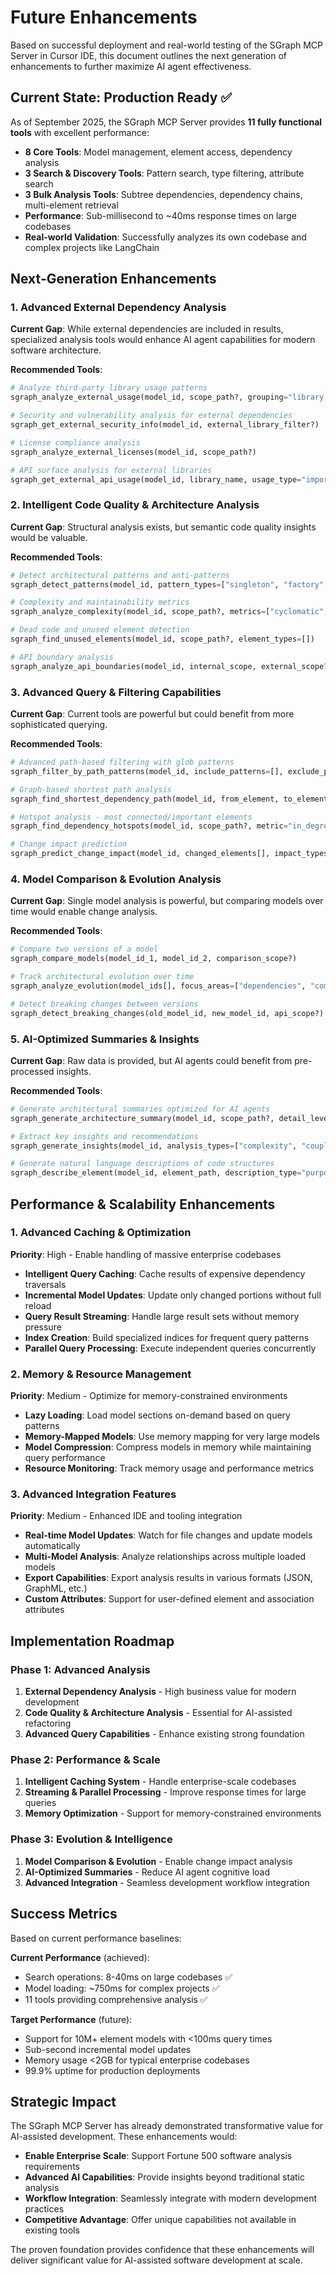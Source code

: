 # Future Enhancements

Based on successful deployment and real-world testing of the SGraph MCP Server in Cursor IDE, this document outlines the next generation of enhancements to further maximize AI agent effectiveness.

## Current State: Production Ready ✅

As of September 2025, the SGraph MCP Server provides **11 fully functional tools** with excellent performance:

- **8 Core Tools**: Model management, element access, dependency analysis
- **3 Search & Discovery Tools**: Pattern search, type filtering, attribute search  
- **3 Bulk Analysis Tools**: Subtree dependencies, dependency chains, multi-element retrieval
- **Performance**: Sub-millisecond to ~40ms response times on large codebases
- **Real-world Validation**: Successfully analyzes its own codebase and complex projects like LangChain

## Next-Generation Enhancements

### 1. Advanced External Dependency Analysis

**Current Gap**: While external dependencies are included in results, specialized analysis tools would enhance AI agent capabilities for modern software architecture.

**Recommended Tools**:
```python
# Analyze third-party library usage patterns
sgraph_analyze_external_usage(model_id, scope_path?, grouping="library|namespace|type")

# Security and vulnerability analysis for external dependencies
sgraph_get_external_security_info(model_id, external_library_filter?)

# License compliance analysis
sgraph_analyze_external_licenses(model_id, scope_path?)

# API surface analysis for external libraries
sgraph_get_external_api_usage(model_id, library_name, usage_type="import|call|inherit")
```

### 2. Intelligent Code Quality & Architecture Analysis

**Current Gap**: Structural analysis exists, but semantic code quality insights would be valuable.

**Recommended Tools**:
```python
# Detect architectural patterns and anti-patterns
sgraph_detect_patterns(model_id, pattern_types=["singleton", "factory", "observer", "circular_deps"])

# Complexity and maintainability metrics
sgraph_analyze_complexity(model_id, scope_path?, metrics=["cyclomatic", "cognitive", "coupling"])

# Dead code and unused element detection
sgraph_find_unused_elements(model_id, scope_path?, element_types=[])

# API boundary analysis
sgraph_analyze_api_boundaries(model_id, internal_scope, external_scope?)
```

### 3. Advanced Query & Filtering Capabilities

**Current Gap**: Current tools are powerful but could benefit from more sophisticated querying.

**Recommended Tools**:
```python
# Advanced path-based filtering with glob patterns
sgraph_filter_by_path_patterns(model_id, include_patterns=[], exclude_patterns=[], element_types=[])

# Graph-based shortest path analysis
sgraph_find_shortest_dependency_path(model_id, from_element, to_element, max_depth?)

# Hotspot analysis - most connected/important elements
sgraph_find_dependency_hotspots(model_id, scope_path?, metric="in_degree|out_degree|betweenness")

# Change impact prediction
sgraph_predict_change_impact(model_id, changed_elements[], impact_types=["direct", "transitive", "test"])
```

### 4. Model Comparison & Evolution Analysis

**Current Gap**: Single model analysis is powerful, but comparing models over time would enable change analysis.

**Recommended Tools**:
```python
# Compare two versions of a model
sgraph_compare_models(model_id_1, model_id_2, comparison_scope?)

# Track architectural evolution over time
sgraph_analyze_evolution(model_ids[], focus_areas=["dependencies", "complexity", "patterns"])

# Detect breaking changes between versions
sgraph_detect_breaking_changes(old_model_id, new_model_id, api_scope?)
```

### 5. AI-Optimized Summaries & Insights

**Current Gap**: Raw data is provided, but AI agents could benefit from pre-processed insights.

**Recommended Tools**:
```python
# Generate architectural summaries optimized for AI agents
sgraph_generate_architecture_summary(model_id, scope_path?, detail_level="high|medium|low")

# Extract key insights and recommendations
sgraph_generate_insights(model_id, analysis_types=["complexity", "coupling", "patterns"])

# Generate natural language descriptions of code structures
sgraph_describe_element(model_id, element_path, description_type="purpose|usage|relationships")
```

## Performance & Scalability Enhancements

### 1. Advanced Caching & Optimization

**Priority**: High - Enable handling of massive enterprise codebases

- **Intelligent Query Caching**: Cache results of expensive dependency traversals
- **Incremental Model Updates**: Update only changed portions without full reload
- **Query Result Streaming**: Handle large result sets without memory pressure
- **Index Creation**: Build specialized indices for frequent query patterns
- **Parallel Query Processing**: Execute independent queries concurrently

### 2. Memory & Resource Management

**Priority**: Medium - Optimize for memory-constrained environments

- **Lazy Loading**: Load model sections on-demand based on query patterns
- **Memory-Mapped Models**: Use memory mapping for very large models
- **Model Compression**: Compress models in memory while maintaining query performance
- **Resource Monitoring**: Track memory usage and performance metrics

### 3. Advanced Integration Features

**Priority**: Medium - Enhanced IDE and tooling integration

- **Real-time Model Updates**: Watch for file changes and update models automatically
- **Multi-Model Analysis**: Analyze relationships across multiple loaded models
- **Export Capabilities**: Export analysis results in various formats (JSON, GraphML, etc.)
- **Custom Attributes**: Support for user-defined element and association attributes

## Implementation Roadmap

### Phase 1: Advanced Analysis
1. **External Dependency Analysis** - High business value for modern development
2. **Code Quality & Architecture Analysis** - Essential for AI-assisted refactoring
3. **Advanced Query Capabilities** - Enhance existing strong foundation

### Phase 2: Performance & Scale
1. **Intelligent Caching System** - Handle enterprise-scale codebases
2. **Streaming & Parallel Processing** - Improve response times for large queries
3. **Memory Optimization** - Support for memory-constrained environments

### Phase 3: Evolution & Intelligence
1. **Model Comparison & Evolution** - Enable change impact analysis
2. **AI-Optimized Summaries** - Reduce AI agent cognitive load
3. **Advanced Integration** - Seamless development workflow integration

## Success Metrics

Based on current performance baselines:

**Current Performance** (achieved):
- Search operations: 8-40ms on large codebases ✅
- Model loading: ~750ms for complex projects ✅
- 11 tools providing comprehensive analysis ✅

**Target Performance** (future):
- Support for 10M+ element models with <100ms query times
- Sub-second incremental model updates
- Memory usage <2GB for typical enterprise codebases
- 99.9% uptime for production deployments

## Strategic Impact

The SGraph MCP Server has already demonstrated transformative value for AI-assisted development. These enhancements would:

- **Enable Enterprise Scale**: Support Fortune 500 software analysis requirements
- **Advanced AI Capabilities**: Provide insights beyond traditional static analysis
- **Workflow Integration**: Seamlessly integrate with modern development practices
- **Competitive Advantage**: Offer unique capabilities not available in existing tools

The proven foundation provides confidence that these enhancements will deliver significant value for AI-assisted software development at scale.
